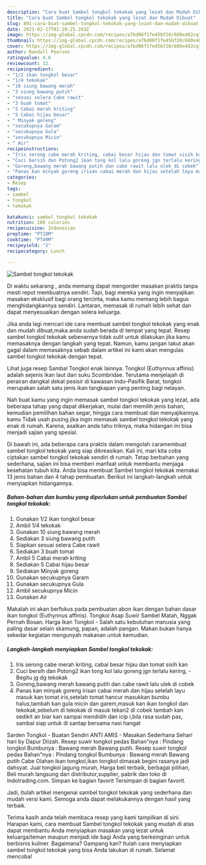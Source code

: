 ```yaml
---
description: "Cara buat Sambel tongkol tekokak yang lezat dan Mudah Dibuat"
title: "Cara buat Sambel tongkol tekokak yang lezat dan Mudah Dibuat"
slug: 891-cara-buat-sambel-tongkol-tekokak-yang-lezat-dan-mudah-dibuat
date: 2021-02-17T01:29:25.243Z
image: https://img-global.cpcdn.com/recipes/a7bd06f1fe45bf20/680x482cq70/sambel-tongkol-tekokak-foto-resep-utama.jpg
thumbnail: https://img-global.cpcdn.com/recipes/a7bd06f1fe45bf20/680x482cq70/sambel-tongkol-tekokak-foto-resep-utama.jpg
cover: https://img-global.cpcdn.com/recipes/a7bd06f1fe45bf20/680x482cq70/sambel-tongkol-tekokak-foto-resep-utama.jpg
author: Randall Pearson
ratingvalue: 4.6
reviewcount: 12
recipeingredient:
- "1/2 ikan tongkol besar"
- "1/4 tekokak"
- "10 siung bawang merah"
- "3 siung bawang putih"
- "sesuai selera Cabe rawit"
- "3 buah tomat"
- "5 Cabai merah kriting"
- "5 Cabai hijau besar"
- " Minyak goreng"
- "secukupnya Garam"
- "secukupnya Gula"
- "secukupnya Micin"
- " Air"
recipeinstructions:
- "Iris serong cabe merah kriting, cabai besar hijau dan tomat sisih kan"
- "Cuci bersih dan Potong2 ikan tong kol lalu goreng jgn terlalu kering, Begitu jg dg tekokak"
- "Goreng,bawang merah bawang putih dan cabe rawit lalu ulek di cobek"
- "Panas kan minyak goreng irisan cabai merah dan hijau setelah layu masuk kan tomat iris,setelah tomat hancur masukkan bumbu halus,tambah kan gula micin dan garem,masuk kan ikan tongkol dan tekokak,sebelum di tekokak di masuk tekan2 di cobek tambah kan sedikit air biar kan sampai mendidih dan icip i,bila rasa sudah pas, sambal siap untuk di santap bersama nasi hangat"
categories:
- Resep
tags:
- sambel
- tongkol
- tekokak

katakunci: sambel tongkol tekokak 
nutrition: 180 calories
recipecuisine: Indonesian
preptime: "PT18M"
cooktime: "PT49M"
recipeyield: "2"
recipecategory: Lunch

---
```



![Sambel tongkol tekokak](https://img-global.cpcdn.com/recipes/a7bd06f1fe45bf20/680x482cq70/sambel-tongkol-tekokak-foto-resep-utama.jpg)

Di waktu  sekarang , anda memang dapat mengorder masakan praktis tanpa mesti repot membuatnya sendiri. Tapi, bagi mereka yang ingin menyajikan masakan eksklusif bagi orang tercinta, maka kamu memang lebih bagus menghidangkannya sendiri. Lantaran, memasak di rumah lebih sehat dan dapat menyesuaikan dengan selera keluarga.

Jika anda lagi mencari ide cara membuat sambel tongkol tekokak yang enak dan mudah dibuat,maka anda sudah berada di tempat yang tepat. Resep sambel tongkol tekokak  sebenarnya tidak sulit untuk dilakukan jika kamu memasaknya dengan langkah yang tepat. Namun, kamu jangan takut akan gagal dalam memasaknya 
sebab dalam artikel ini kami akan mengulas sambel tongkol tekokak dengan tepat.  

Lihat juga resep Sambal Tongkol enak lainnya. Tongkol (Euthynnus affinis) adalah sejenis ikan laut dari suku Scombridae. Terutama menjelajah di perairan dangkal dekat pesisir di kawasan Indo-Pasifik Barat, tongkol merupakan salah satu jenis ikan tangkapan yang penting bagi nelayan.

Nah buat kamu yang ingin memasak sambel tongkol tekokak yang lezat, ada beberapa tahap yang dapat dikerjakan, mulai dari memilih jenis bahan, kemudian pemilihan bahan segar, hingga cara membuat dan menyajikannya. kamu Tidak usah pusing jika ingin memasak sambel tongkol tekokak yang enak di rumah. Karena, asalkan anda  tahu triknya, maka hidangan ini bisa menjadi sajian yang spesial.

Di bawah ini, ada beberapa cara praktis  dalam mengolah caramembuat sambel tongkol tekokak yang siap dikreasikan. Kali ini, mari kita coba ciptakan sambel tongkol tekokak sendiri di rumah. Tetap berbahan yang sederhana, sajian ini bisa memberi manfaat untuk membantu menjaga kesehatan tubuh kita. Anda bisa membuat Sambel tongkol tekokak memakai 13 jenis bahan dan 4 tahap pembuatan. Berikut ini langkah-langkah untuk menyiapkan hidangannya.

<!--inarticleads1-->

##### Bahan-bahan dan bumbu yang diperlukan untuk pembuatan Sambel tongkol tekokak:

1. Gunakan 1/2 ikan tongkol besar
1. Ambil 1/4 tekokak
1. Gunakan 10 siung bawang merah
1. Sediakan 3 siung bawang putih
1. Siapkan sesuai selera Cabe rawit
1. Sediakan 3 buah tomat
1. Ambil 5 Cabai merah kriting
1. Sediakan 5 Cabai hijau besar
1. Sediakan  Minyak goreng
1. Gunakan secukupnya Garam
1. Gunakan secukupnya Gula
1. Ambil secukupnya Micin
1. Gunakan  Air


Makalah ini akan berfokus pada pembuatan abon ikan dengan bahan dasar ikan tongkol (Euthynnus affinis). Tongkol Asap Suwir Sambel Matah, Nggak Pernah Bosan. Harga Ikan Tongkol - Salah satu kebutuhan manusia yang paling dasar selain skamung, papan, adalah pangan. Makan bukan hanya sekedar kegiatan mengunyah makanan untuk kemudian. 

<!--inarticleads2-->

##### Langkah-langkah menyiapkan Sambel tongkol tekokak:

1. Iris serong cabe merah kriting, cabai besar hijau dan tomat sisih kan
1. Cuci bersih dan Potong2 ikan tong kol lalu goreng jgn terlalu kering, - Begitu jg dg tekokak
1. Goreng,bawang merah bawang putih dan cabe rawit lalu ulek di cobek
1. Panas kan minyak goreng irisan cabai merah dan hijau setelah layu masuk kan tomat iris,setelah tomat hancur masukkan bumbu halus,tambah kan gula micin dan garem,masuk kan ikan tongkol dan tekokak,sebelum di tekokak di masuk tekan2 di cobek tambah kan sedikit air biar kan sampai mendidih dan icip i,bila rasa sudah pas, sambal siap untuk di santap bersama nasi hangat


Sarden Tongkol - Buatan Sendiri ANTI AMIS - Masakan Sederhana Sehari hari by Dapur Diizah. Resep suwir tongkol pedas Bahan&#34;nya : Pindang tongkol Bumbunya : Bawang merah Bawang putih. Resep suwir tongkol pedas Bahan&#34;nya : Pindang tongkol Bumbunya : Bawang merah Bawang putih Cabe Olahan ikan tongkol,ikan tongkol dimasak begini rasanya jadi dahsyat. Jual tongkol jagung murah, Harga beli terbaik, berbagai pilihan, Beli murah langsung dari distributor,supplier, pabrik dan toko di Indotrading.com. Simpan ke bagian favorit Tersimpan di bagian favorit. 

Jadi, itulah artikel mengenai  sambel tongkol tekokak  yang sederhana dan mudah versi kami. Semoga anda dapat melakukannya dengan hasil yang terbaik. 

Terima kasih anda telah membaca resep yang kami tampilkan di sini. Harapan kami, cara membuat  Sambel tongkol tekokak yang mudah di atas dapat membantu Anda menyiapkan masakan yang lezat untuk keluarga/teman maupun menjadi ide bagi Anda yang berkeinginan untuk berbisnis kuliner. Bagaimana? Gampang kan? Itulah cara menyiapkan sambel tongkol tekokak yang bisa Anda lakukan di rumah. Selamat mencoba!

